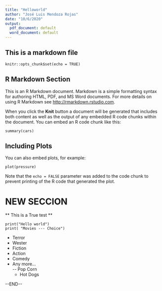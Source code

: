 ```yaml
---
title: "Helloworld"
author: "José Luis Mendoza Rojas"
date: "10/6/2020"
output:
  pdf_document: default
  word_document: default
---
```

## This is a markdown file

```{r setup, include=FALSE}
knitr::opts_chunk$set(echo = TRUE)
```

## R Markdown Section

This is an R Markdown document. Markdown is a simple formatting syntax for authoring HTML, PDF, and MS Word documents. For more details on using R Markdown see <http://rmarkdown.rstudio.com>.

When you click the **Knit** button a document will be generated that includes both content as well as the output of any embedded R code chunks within the document. You can embed an R code chunk like this:

```{r cars}
summary(cars)
```

## Including Plots

You can also embed plots, for example:

```{r pressure, echo=FALSE}
plot(pressure)
```

Note that the `echo = FALSE` parameter was added to the code chunk to prevent printing of the R code that generated the plot.


# NEW SECCION 
** This is a True test **
```{r Titulo, echo=FALSE}
print("Hello world")
print( "Movies --- Choice")
```
- Terror  
- Wester  
- Fiction  
- Action
- Comedy  
- Any more...  
-- Pop Corn
   - Hot Dogs  
   
--END--
   
